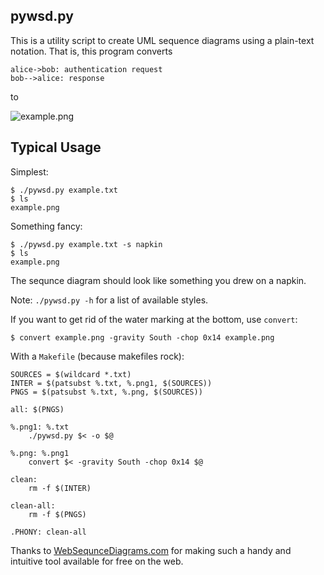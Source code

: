 pywsd.py
--------

This is a utility script to create UML sequence diagrams using a plain-text
notation. That is, this program converts

	alice->bob: authentication request
	bob-->alice: response

to 

![example.png](https://raw.github.com/btbytes/pywsd/master/example.png)


## Typical Usage

Simplest:

	$ ./pywsd.py example.txt
	$ ls
	example.png


Something fancy:

	$ ./pywsd.py example.txt -s napkin
	$ ls
	example.png

The sequnce diagram should look like something you drew on a napkin.

Note: `./pywsd.py -h` for a list of available styles.


If you want to get rid of the water marking at the bottom, use `convert`:

	$ convert example.png -gravity South -chop 0x14 example.png


With a `Makefile` (because makefiles rock):

	SOURCES = $(wildcard *.txt)
	INTER = $(patsubst %.txt, %.png1, $(SOURCES))
	PNGS = $(patsubst %.txt, %.png, $(SOURCES))

	all: $(PNGS)

	%.png1: %.txt
		./pywsd.py $< -o $@

	%.png: %.png1
		convert $< -gravity South -chop 0x14 $@

	clean:
		rm -f $(INTER)

	clean-all:
		rm -f $(PNGS)
		
	.PHONY: clean-all


Thanks to [WebSequnceDiagrams.com](http://www.websequencediagrams.com/) for making such a handy and intuitive tool available for free on the web. 
